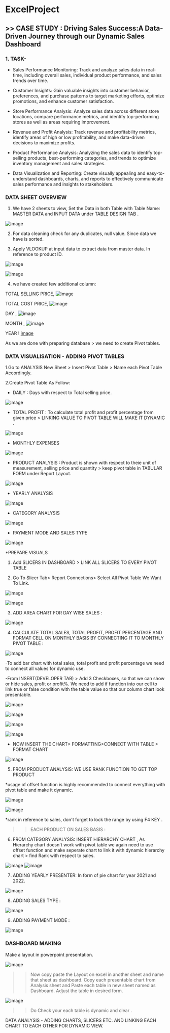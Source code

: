 # ExcelProject

## >> CASE STUDY : Driving Sales Success:A Data-Driven Journey through our Dynamic Sales Dashboard


 
### 1. TASK-

* Sales Performance Monitoring: Track and analyze sales data in real-time, including overall sales, individual product performance, and sales trends over time.

* Customer Insights: Gain valuable insights into customer behavior, preferences, and purchase patterns to target marketing efforts, optimize promotions, and enhance customer satisfaction.

* Store Performance Analysis: Analyze sales data across different store locations, compare performance metrics, and identify top-performing stores as well as areas requiring improvement.

* Revenue and Profit Analysis: Track revenue and profitability metrics, identify areas of high or low profitability, and make data-driven decisions to maximize profits.

* Product Performance Analysis: Analyzing the sales data to identify top-selling products, best-performing categories, and trends to optimize inventory management and sales strategies.

* Data Visualization and Reporting: Create visually appealing and easy-to-understand dashboards, charts, and reports to effectively communicate sales performance and insights to stakeholders.

### DATA SHEET OVERVIEW

1. We have 2 sheets to view, Set the Data in both Table with Table Name: MASTER DATA and INPUT DATA under TABLE DESIGN TAB .
   
![image](https://github.com/ishanimahajan20/ExcelProject/assets/134215344/6dddf744-74db-4ea8-9a0d-321a461e714a)

2. For data cleaning check for any duplicates, null value. Since data we have is sorted.
 
3. Apply VLOOKUP at input data to extract data from master data. In reference to product ID.
 
 ![image](https://github.com/ishanimahajan20/ExcelProject/assets/134215344/eb17701a-5217-4b41-b6f3-80fe0423fcec)
 
 ![image](https://github.com/ishanimahajan20/ExcelProject/assets/134215344/25fa4957-68d6-46d1-9b68-7783122b31d9)
 
4. we have created few additional column:

TOTAL SELLING PRICE,    ![image](https://github.com/ishanimahajan20/ExcelProject/assets/134215344/773f8ab5-e26c-40ae-847d-43f441c5af31)

TOTAL COST PRICE,     ![image](https://github.com/ishanimahajan20/ExcelProject/assets/134215344/888842d9-0174-4766-a398-eb81b2a69e23)
 
DAY ,    ![image](https://github.com/ishanimahajan20/ExcelProject/assets/134215344/15d32ab0-a9cf-466e-bb74-747814383053)

MONTH ,   ![image](https://github.com/ishanimahajan20/ExcelProject/assets/134215344/343270d4-37f3-44de-9d54-70e41be0c354)

YEAR !    [image](https://github.com/ishanimahajan20/ExcelProject/assets/134215344/8e82b880-7a29-4b1b-89ac-be5897a0283d)

As we are done with preparing database > we need to create Pivot tables.

### DATA VISUALISATION - ADDING PIVOT TABLES

1.Go to ANALYSIS New Sheet > Insert Pivot Table > Name each Pivot Table Accordingly.

2.Create Pivot Table As Follow:

* DAILY : Days with respect to Total selling price.

![image](https://github.com/ishanimahajan20/ExcelProject/assets/134215344/9b0c20dd-efd1-46ed-9b20-9e5176b2bdc9)

* TOTAL PROFIT : To calculate total profit and profit percentage from given price > LINKING VALUE TO PIVOT TABLE WILL MAKE IT DYNAMIC .
 
![image](https://github.com/ishanimahajan20/ExcelProject/assets/134215344/da92d742-53b8-461f-861c-da9c5f866083)

* MONTHLY EXPENSES

![image](https://github.com/ishanimahajan20/ExcelProject/assets/134215344/c6b3e4a5-ff60-4ba8-8f45-bdf0003550da)

* PRODUCT ANALYSIS : Product is shown with respect to theie unit of measurement, selling price and quantity > keep pivot table in TABULAR FORM under Report Layout.

![image](https://github.com/ishanimahajan20/ExcelProject/assets/134215344/8f016c49-8f1b-4785-98f2-226d4a06a457)

* YEARLY ANALYSIS 
     
![image](https://github.com/ishanimahajan20/ExcelProject/assets/134215344/2884202b-6456-4294-a161-503d7d66b7fd)

* CATEGORY ANALYSIS
   
![image](https://github.com/ishanimahajan20/ExcelProject/assets/134215344/800354c9-bcd1-4687-b69c-4557f3222c9e)

* PAYMENT MODE AND SALES TYPE

![image](https://github.com/ishanimahajan20/ExcelProject/assets/134215344/b2720038-7790-47e2-b882-66bb898002b1)

*PREPARE VISUALS

1. Add SLICERS IN DASHBOARD > LINK ALL SLICERS TO EVERY PIVOT TABLE
   
2. Go To Slicer Tab> Report Connections> Select All Pivot Table We Want To Link.

![image](https://github.com/ishanimahajan20/ExcelProject/assets/134215344/fae364a8-ee7d-40ac-a2b7-a7ca95a98079)


![image](https://github.com/ishanimahajan20/ExcelProject/assets/134215344/8759c445-c4bd-49bb-b9a8-4c64ae23a18a)

3. ADD AREA CHART FOR DAY WISE SALES :

![image](https://github.com/ishanimahajan20/ExcelProject/assets/134215344/691c7b54-7905-4959-8c60-fa43d917d063)

4. CALCULATE TOTAL SALES, TOTAL PROFIT, PROFIT PERCENTAGE AND FORMAT CELL ON MONTHLY BASIS BY CONNECTING IT TO MONTHLY PIVOT TABLE :

![image](https://github.com/ishanimahajan20/ExcelProject/assets/134215344/62715af2-ce59-4780-acb4-839eb0ce2f94)

-To add bar chart with total sales, total profit and profit percentage we need to connect all values for dynamic use.

-From INSERT(DEVELOPER TAB) > Add 3 Checkboxes, so that we can show or hide sales, profit or profit%. We need to add if function into our cell to link true or false condition with the table value so that our column chart look presentable.

![image](https://github.com/ishanimahajan20/ExcelProject/assets/134215344/2d1fce17-735f-440a-8336-aa7dcc26698a)

![image](https://github.com/ishanimahajan20/ExcelProject/assets/134215344/ca73c4b7-ebb2-4ba5-af07-ab6eafa6356e)

![image](https://github.com/ishanimahajan20/ExcelProject/assets/134215344/f58b09d0-a963-4250-adc9-d355dfd0a9e7)

![image](https://github.com/ishanimahajan20/ExcelProject/assets/134215344/160f4af8-030e-4bc8-b3b2-f963b7d9f694)

- NOW INSERT THE CHART> FORMATTING>CONNECT WITH TABLE > FORMAT CHART

![image](https://github.com/ishanimahajan20/ExcelProject/assets/134215344/0d9467db-e0bd-43bb-b7f7-a4aa68ab4362)

5. FROM PRODUCT ANALYSIS: WE USE RANK FUNCTION TO GET TOP PRODUCT
 
*usage of offset function is highly recommended to connect everything with pivot table and make it dynamic.

![image](https://github.com/ishanimahajan20/ExcelProject/assets/134215344/ce52d8de-79c9-4615-b7cd-288697fe4de4)

![image](https://github.com/ishanimahajan20/ExcelProject/assets/134215344/811da57a-bdcb-438e-abbc-fe27a990afdf)

*rank in reference to sales, don't forget to lock the range by using F4 KEY .

>> EACH PRODUCT ON SALES BASIS :  

6. FROM CATEGORY ANALYSIS: INSERT HIERARCHY CHART , As Hierarchy chart doesn't work with pivot table we again need to use offset function and make seperate chart to link it with dynamic hierarchy chart > find Rank with respect to sales.

![image](https://github.com/ishanimahajan20/ExcelProject/assets/134215344/9edfb19d-d80c-4124-a78c-587354ad7153)
![image](https://github.com/ishanimahajan20/ExcelProject/assets/134215344/ca0a0813-0f3b-45eb-beec-b283bd5f4c88)

7. ADDING YEARLY PRESENTER: In form of pie chart for year 2021 and 2022.

![image](https://github.com/ishanimahajan20/ExcelProject/assets/134215344/1b4804db-2a39-4a94-8df8-996151893f6d)

8. ADDING SALES TYPE :

![image](https://github.com/ishanimahajan20/ExcelProject/assets/134215344/88a6d4a4-6d84-4a3b-b64d-b717b935296b)

9. ADDING PAYMENT MODE :

![image](https://github.com/ishanimahajan20/ExcelProject/assets/134215344/5961a3ad-7f2a-49c7-ad6c-d0121ee8b29e)


### DASHBOARD MAKING 

Make a layout in powerpoint presentation.

![image](https://github.com/ishanimahajan20/ExcelProject/assets/134215344/de30e9db-f59f-4c34-bc48-65595f2fa103)
>> Now copy paste the Layout on excel in another sheet and name that sheet as dashboard.
>> Copy each presentable chart from Analysis sheet and Paste each table in new sheet named as Dashboard.
>> Adjust the table in desired form.

![image](https://github.com/ishanimahajan20/ExcelProject/assets/134215344/807d5988-8761-4b09-b133-ffac85755980)

>> Do Check your each table is dynamic and clear .


 















DATA ANALYSIS - ADDING CHARTS, SLICERS ETC. AND LINKING EACH CHART TO EACH OTHER FOR DYNAMIC VIEW.

